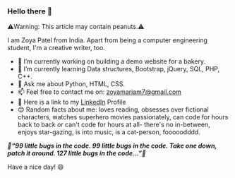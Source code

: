 ### Hello there 👋

⚠️Warning: This article may contain peanuts.⚠️

I am Zoya Patel from India. Apart from being a computer engineering student, I'm a creative writer, too.

- 🔨 I’m currently working on building a demo website for a bakery.
- 📖 I’m currently learning Data structures, Bootstrap, jQuery, SQL, PHP, C++.
- 💬 Ask me about Python, HTML, CSS.
- 📫 Feel free to contact me on: zoyamariam7@gmail.com
- 🔗 Here is a link to my [LinkedIn](https://linkedin.com/in/zoya-patel-570626213/) Profile
- 😊 Random facts about me: loves reading, obsesses over fictional characters, watches superhero movies passionately, can code for hours back to back or can't code for hours at all- there's no in-between, enjoys star-gazing, is into music, is a cat-person, fooooodddd.

***📜“99 little bugs in the code. 99 little bugs in the code. Take one down, patch it around. 127 little bugs in the code…”📜***



Have a nice day! 😄

<!--
-  Fun fact: ...
-  - 👯 I’m looking to collaborate on ...
- 🤔 I’m looking for help with ...

Procrastination is the art of keeping up with yesterday. - Don Marquis
“The best thing about a boolean is even if you are wrong, you are only off by a bit.” 
“Why do Java programmers have to wear glasses? Because they don’t C#.”
“Q: What did the Java code say to the C code? A: You’ve got no class.”


-->
